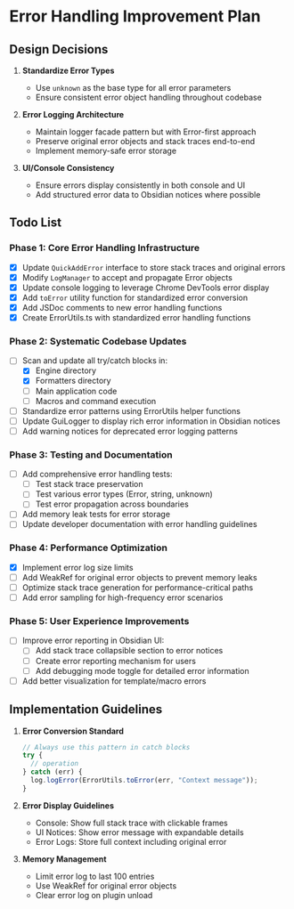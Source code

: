 # Error Handling Improvement Plan

## Design Decisions

1. **Standardize Error Types**
   - Use `unknown` as the base type for all error parameters
   - Ensure consistent error object handling throughout codebase

2. **Error Logging Architecture**
   - Maintain logger facade pattern but with Error-first approach
   - Preserve original error objects and stack traces end-to-end
   - Implement memory-safe error storage

3. **UI/Console Consistency**
   - Ensure errors display consistently in both console and UI
   - Add structured error data to Obsidian notices where possible

## Todo List

### Phase 1: Core Error Handling Infrastructure

- [x] Update `QuickAddError` interface to store stack traces and original errors
- [x] Modify `LogManager` to accept and propagate Error objects
- [x] Update console logging to leverage Chrome DevTools error display
- [x] Add `toError` utility function for standardized error conversion
- [x] Add JSDoc comments to new error handling functions
- [x] Create ErrorUtils.ts with standardized error handling functions

### Phase 2: Systematic Codebase Updates

- [ ] Scan and update all try/catch blocks in:
  - [x] Engine directory
  - [x] Formatters directory
  - [ ] Main application code
  - [ ] Macros and command execution
- [ ] Standardize error patterns using ErrorUtils helper functions
- [ ] Update GuiLogger to display rich error information in Obsidian notices
- [ ] Add warning notices for deprecated error logging patterns

### Phase 3: Testing and Documentation

- [ ] Add comprehensive error handling tests:
  - [ ] Test stack trace preservation
  - [ ] Test various error types (Error, string, unknown)
  - [ ] Test error propagation across boundaries
- [ ] Add memory leak tests for error storage
- [ ] Update developer documentation with error handling guidelines

### Phase 4: Performance Optimization

- [x] Implement error log size limits
- [ ] Add WeakRef for original error objects to prevent memory leaks
- [ ] Optimize stack trace generation for performance-critical paths
- [ ] Add error sampling for high-frequency error scenarios

### Phase 5: User Experience Improvements

- [ ] Improve error reporting in Obsidian UI:
  - [ ] Add stack trace collapsible section to error notices
  - [ ] Create error reporting mechanism for users
  - [ ] Add debugging mode toggle for detailed error information
- [ ] Add better visualization for template/macro errors

## Implementation Guidelines

1. **Error Conversion Standard**
   ```typescript
   // Always use this pattern in catch blocks
   try {
     // operation
   } catch (err) {
     log.logError(ErrorUtils.toError(err, "Context message"));
   }
   ```

2. **Error Display Guidelines**
   - Console: Show full stack trace with clickable frames
   - UI Notices: Show error message with expandable details
   - Error Logs: Store full context including original error

3. **Memory Management**
   - Limit error log to last 100 entries
   - Use WeakRef for original error objects
   - Clear error log on plugin unload